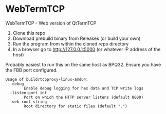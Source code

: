 # WebTermTCP

WebTermTCP - Web version of QtTermTCP

1) Clone this repo
2) Download prebuild binary from Releases (or build your own)
3) Run the program from within the cloned repo directory
4) In a browser go to http://127.0.0.1:5000 (or whatever IP address of the host)

Probably easiest to run this on the same host as BPQ32. Ensure you have the FBB port configured.

```
Usage of build/tcpproxy-linux-amd64:
  -debug
    	Enable debug logging for hex data and TCP write logs
  -listen-port int
    	Port on which the HTTP server listens (default 8000)
  -web-root string
    	Root directory for static files (default ".")
```
